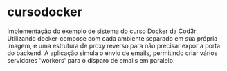 # cursodocker
Implementação do exemplo de sistema do curso Docker da Cod3r
Utilizando docker-compose com cada ambiente separado em sua própria imagem, e uma estrutura de proxy reverso para não precisar expor a porta do backend.
A aplicação simula o envio de emails, permitindo criar vários servidores 'workers' para o disparo de emails em paralelo.
